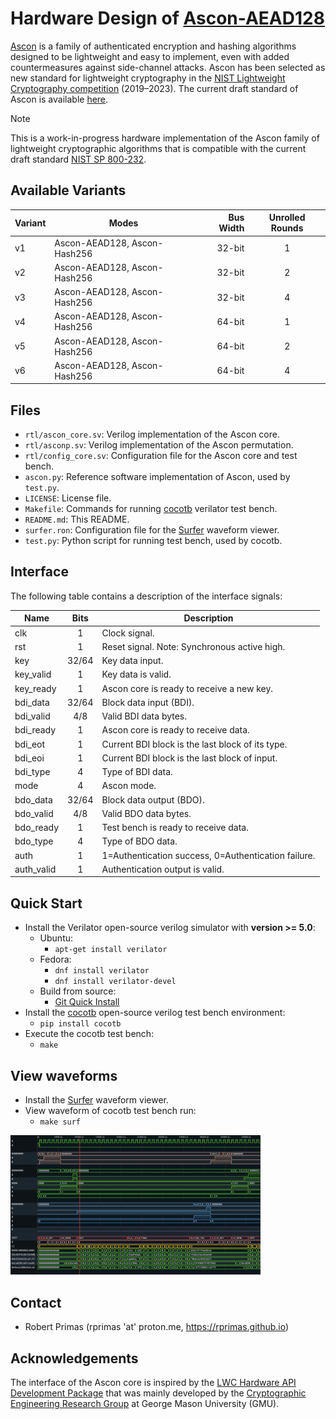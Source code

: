 # Hardware Design of [Ascon-AEAD128](https://ascon.iaik.tugraz.at)

[Ascon](https://ascon.iaik.tugraz.at) is a family of authenticated encryption and hashing algorithms designed to be lightweight and easy to implement, even with added countermeasures against side-channel attacks. Ascon has been selected as new standard for lightweight cryptography in the [NIST Lightweight Cryptography competition](https://www.nist.gov/news-events/news/2023/02/nist-selects-lightweight-cryptography-algorithms-protect-small-devices) (2019–2023). The current draft standard of Ascon is available [here](https://nvlpubs.nist.gov/nistpubs/SpecialPublications/NIST.SP.800-232.ipd.pdf).

> [!NOTE]
> This is a work-in-progress hardware implementation of the Ascon family of lightweight cryptographic algorithms that is compatible with the current draft standard [NIST SP 800-232](https://csrc.nist.gov/pubs/sp/800/232/ipd).

## Available Variants

| **Variant** | **Modes**                    | **Bus Width** | **Unrolled Rounds** |
|-------------|------------------------------|--------------:|:-------------------:|
| v1          | Ascon-AEAD128, Ascon-Hash256 |        32-bit |          1          |
| v2          | Ascon-AEAD128, Ascon-Hash256 |        32-bit |          2          |
| v3          | Ascon-AEAD128, Ascon-Hash256 |        32-bit |          4          |
| v4          | Ascon-AEAD128, Ascon-Hash256 |        64-bit |          1          |
| v5          | Ascon-AEAD128, Ascon-Hash256 |        64-bit |          2          |
| v6          | Ascon-AEAD128, Ascon-Hash256 |        64-bit |          4          |

## Files

- `rtl/ascon_core.sv`: Verilog implementation of the Ascon core.
- `rtl/asconp.sv`: Verilog implementation of the Ascon permutation.
- `rtl/config_core.sv`: Configuration file for the Ascon core and test bench.
- `ascon.py`: Reference software implementation of Ascon, used by `test.py`.
- `LICENSE`: License file.
- `Makefile`: Commands for running [cocotb](https://www.cocotb.org/) verilator test bench.
- `README.md`: This README.
- `surfer.ron`: Configuration file for the [Surfer](https://surfer-project.org/) waveform viewer.
- `test.py`: Python script for running test bench, used by cocotb.

## Interface

The following table contains a description of the interface signals:

| **Name**   | **Bits** | **Description**                                     |
|------------|:--------:|-----------------------------------------------------|
| clk        |     1    | Clock signal.                                       |
| rst        |     1    | Reset signal. Note: Synchronous active high.        |
| key        |   32/64  | Key data input.                                     |
| key_valid  |     1    | Key data is valid.                                  |
| key_ready  |     1    | Ascon core is ready to receive a new key.           |
| bdi_data   |   32/64  | Block data input (BDI).                             |
| bdi_valid  |    4/8   | Valid BDI data bytes.                               |
| bdi_ready  |     1    | Ascon core is ready to receive data.                |
| bdi_eot    |     1    | Current BDI block is the last block of its type.    |
| bdi_eoi    |     1    | Current BDI block is the last block of input.       |
| bdi_type   |     4    | Type of BDI data.                                   |
| mode       |     4    | Ascon mode.                                         |
| bdo_data   |   32/64  | Block data output (BDO).                            |
| bdo_valid  |    4/8   | Valid BDO data bytes.                               |
| bdo_ready  |     1    | Test bench is ready to receive data.                |
| bdo_type   |     4    | Type of BDO data.                                   |
| auth       |     1    | 1=Authentication success, 0=Authentication failure. |
| auth_valid |     1    | Authentication output is valid.                     |

## Quick Start

- Install the Verilator open-source verilog simulator with **version >= 5.0**:
  - Ubuntu:
    - `apt-get install verilator`
  - Fedora:
    - `dnf install verilator`
    - `dnf install verilator-devel`
  - Build from source:
    - [Git Quick Install](https://verilator.org/guide/latest/install.html#git-quick-install)
- Install the [cocotb](https://www.cocotb.org/) open-source verilog test bench environment:
  - `pip install cocotb`
- Execute the cocotb test bench:
  - `make`

## View waveforms

- Install the [Surfer](https://surfer-project.org/) waveform viewer.
- View waveform of cocotb test bench run:
  - `make surf`
  
<img src="surfer.png" alt="Surfer waveform viewer" width="400"/>

## Contact

- Robert Primas (rprimas 'at' proton.me, https://rprimas.github.io)

## Acknowledgements

The interface of the Ascon core is inspired by the [LWC Hardware API Development Package](https://github.com/GMUCERG/LWC) that was mainly developed by the [Cryptographic Engineering Research Group](https://cryptography.gmu.edu) at George Mason University (GMU).
